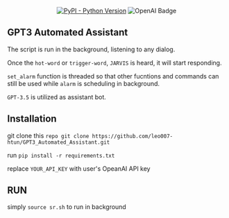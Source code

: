 <div align="center">
  
[![PyPI - Python Version](https://img.shields.io/badge/Python-%3E%3D%203.9-blue)](https://www.python.org/)
![OpenAI Badge](https://img.shields.io/badge/OpenAI-412991?logo=openai&logoColor=fff&style=for-the-badge)

</div>

## GPT3 Automated Assistant

The script is run in the background, listening to any dialog. 

Once the ``hot-word``  or ``trigger-word``, ``JARVIS`` is heard, it will start responding. 

``set_alarm`` function is threaded so that other fucntions and commands can still be used while ``alarm`` is scheduling in background.

``GPT-3.5`` is utilized as assistant bot.

## Installation

git clone this ``repo git clone https://github.com/leo007-htun/GPT3_Automated_Assistant.git``

run ``pip install -r requirements.txt``

replace ``YOUR_API_KEY`` with user's OpeanAI API key


## RUN
simply ``source sr.sh`` to run in background



    
